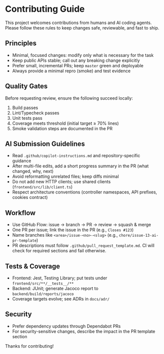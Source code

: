 # Contributing Guide

This project welcomes contributions from humans and AI coding agents. Please follow these rules to keep changes safe, reviewable, and fast to ship.

## Principles

- Minimal, focused changes: modify only what is necessary for the task
- Keep public APIs stable; call out any breaking change explicitly
- Prefer small, incremental PRs; keep `master` green and deployable
- Always provide a minimal repro (smoke) and test evidence

## Quality Gates

Before requesting review, ensure the following succeed locally:

1. Build passes
2. Lint/Typecheck passes
3. Unit tests pass
4. Coverage meets threshold (initial target ≥ 70% lines)
5. Smoke validation steps are documented in the PR

## AI Submission Guidelines

- Read `.github/copilot-instructions.md` and repository-specific guidance
- After multi-file edits, add a short progress summary in the PR (what changed, why, next)
- Avoid reformatting unrelated files; keep diffs minimal
- Do not add new HTTP clients; use shared clients (`frontend/src/lib/client.ts`)
- Respect architecture conventions (controller namespaces, API prefixes, cookies contract)

## Workflow

- Use GitHub Flow: issue → branch → PR → review → squash & merge
- One PR per issue; link the issue in the PR (e.g., `Closes #123`)
- Name branches like `<area>/issue-<no>-<slug>` (e.g., `chore/issue-13-ai-pr-template`)
- PR descriptions must follow `.github/pull_request_template.md`. CI will check for required sections and fail otherwise.

## Tests & Coverage

- Frontend: Jest, Testing Library; put tests under `frontend/src/**/__tests__/**`
- Backend: JUnit; generate Jacoco report to `backend/build/reports/jacoco`
- Coverage targets evolve; see ADRs in `docs/adr/`

## Security

- Prefer dependency updates through Dependabot PRs
- For security-sensitive changes, describe the impact in the PR template section

Thanks for contributing!
